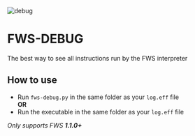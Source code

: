 ![debug](https://github.com/user-attachments/assets/d43a1784-4551-49cd-ab07-14f03724c222)

# FWS-DEBUG
The best way to see all instructions run by the FWS interpreter
## How to use
* Run `fws-debug.py` in the same folder as your `log.eff` file\
**OR**
* Run the executable in the same folder as your `log.eff` file

*Only supports FWS **1.1.0+***
